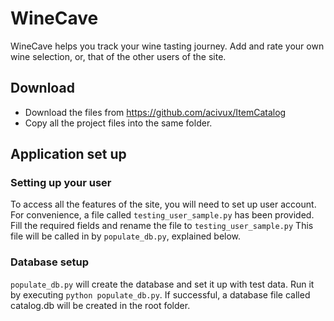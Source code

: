 # WineCave
WineCave helps you track your wine tasting journey. Add and rate your own wine selection, or, that of the other users of the site.

## Download
- Download the files from https://github.com/acivux/ItemCatalog
- Copy all the project files into the same folder.


## Application set up
### Setting up your user
To access all the features of the site, you will need to set up user account. For convenience, a file called `testing_user_sample.py` has been provided. Fill the required fields and rename the file to `testing_user_sample.py`
This file will be called in by `populate_db.py`, explained below.

### Database setup
`populate_db.py` will create the database and set it up with test data.
Run it by executing `python populate_db.py`. If successful, a database file called catalog.db will be created in the root folder.





